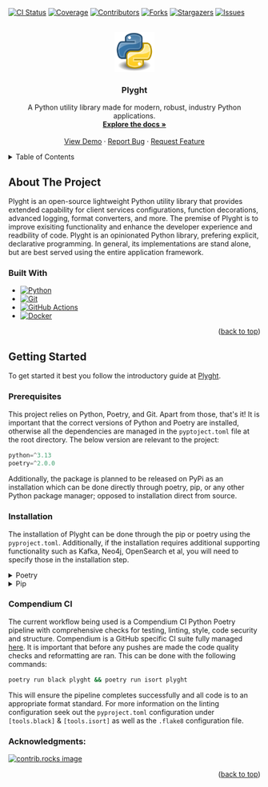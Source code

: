 [![CI Status][ci-shield]][ci-url]
[![Coverage][coverage-shield]][coverage-url]
[![Contributors][contributors-shield]][contributors-url]
[![Forks][forks-shield]][forks-url]
[![Stargazers][stars-shield]][stars-url]
[![Issues][issues-shield]][issues-url]


<br />
<div align="center">
  <a href="https://github.com/parkermmr/plyght">
    <img src="docs/img/logo.png" alt="Logo" width="80" height="80">
  </a>

  <h3 align="center">Plyght</h3>

  <p align="center">
    A Python utility library made for modern, robust, industry Python applications.
    <br />
    <a href="https://plyght.teampixl.info"><strong>Explore the docs »</strong></a>
    <br />
    <br />
    <a href="https://github.com/parkermmr/plyght">View Demo</a>
    &middot;
    <a href="https://github.com/parkermmr/plyght/issues/new?labels=bug&template=bug-report---.md">Report Bug</a>
    &middot;
    <a href="https://https://github.com/parkermmr/plyght/issues/new?labels=enhancement&template=feature-request---.md">Request Feature</a>
  </p>
</div>

<details>
  <summary>Table of Contents</summary>
  <ol>
    <li>
      <a href="#about-the-project">About The Project</a>
      <ul>
        <li><a href="#built-with">Built With</a></li>
      </ul>
    </li>
    <li>
      <a href="#getting-started">Getting Started</a>
      <ul>
        <li><a href="#prerequisites">Prerequisites</a></li>
        <li><a href="#installation">Installation</a></li>
      </ul>
    </li>
    <li>
      <a href="#usage">Usage</a>
      <ul>
        <li><a href="#compendium-ci">Compendium CI</a></li>
      </ul>
    </li>
    <li><a href="#acknowledgments">Acknowledgments</a></li>
  </ol>
</details>

## About The Project
Plyght is an open-source lightweight Python utility library that provides extended capability for client services configurations, function decorations, advanced logging, format converters, and more. The premise of Plyght is to improve exisiting functionality and enhance the developer experience and readbility of code. Plyght is an opinionated Python library, prefering explicit, declarative programming. In general, its implementations are stand alone, but are best served using the entire application framework.

### Built With

<p align="center">
  
- [![Python][python]][python-url]
- [![Git][git]][git-url]
- [![GitHub Actions][github-actions]][github-actions-url]
- [![Docker][docker]][docker-url]

</p>
<p align="right">(<a href="#readme-top">back to top</a>)</p>

## Getting Started
To get started it best you follow the introductory guide at [Plyght](https://plyght.teampixl.info/getting-started).

### Prerequisites
This project relies on Python, Poetry, and Git. Apart from those, that's it! It is important that the correct versions of Python and Poetry are installed, otherwise all the dependencies are managed in the `pyptoject.toml` file at the root directory. The below version are relevant to the project:
```python
python=^3.13
poetry=^2.0.0
```
Additionally, the package is planned to be released on PyPi as an installation which can be done directly through poetry, pip, or any other Python package manager; opposed to installation direct from source.

### Installation
The installation of Plyght can be done through the pip or poetry using the `pyproject.toml`. Additionally, if the installation requires additional supporting functionality such as Kafka, Neo4j, OpenSearch et al, you will need to specify those in the installation step.

<details>
<summary>Poetry</summary>

```bash
#Installing without additional dependencies.
poetry install

#Installing with additional depedencies.
poetry install --extras "neo4j kafka ..."
```

</details>

<details>
<summary>Pip</summary>

```bash
#Installing without additional dependencies.
pip install .

#Installing with additional depedencies.
poetry install "[neo4j,kafka,...]"
```

</details>

### Compendium CI
The current workflow being used is a Compendium CI Python Poetry pipeline with comprehensive checks for testing, linting, style, code security and structure. Compendium is a GitHub specific CI suite fully managed [here][compendium]. It is important that before any pushes are made the code quality checks and reformatting are ran. This can be done with the following commands:
```bash
poetry run black plyght && poetry run isort plyght
```
This will ensure the pipeline completes successfully and all code is to an appropriate format standard. For more information on the linting configuration seek out the `pyproject.toml` configuration under `[tools.black]` & `[tools.isort]` as well as the `.flake8` configuration file.

### Acknowledgments:

<a href="https://github.com/parkermmr/kraken/graphs/contributors">
  <img src="https://contrib.rocks/image?repo=parkermmr/kraken" alt="contrib.rocks image" />
</a>

<p align="right">(<a href="#readme-top">back to top</a>)</p>

[ci-shield]: https://img.shields.io/github/actions/workflow/status/parkermmr/plyght/compendium.yml?branch=main&style=for-the-badge
[ci-url]: https://github.com/parkermmr/plyght/actions/workflows/compendium.yml
[coverage-shield]: https://img.shields.io/codecov/c/github/parkermmr/cab320a1?style=for-the-badge
[coverage-url]: https://codecov.io/gh/parkermmr/plyght
[contributors-shield]: https://img.shields.io/github/contributors/parkermmr/plyght.svg?style=for-the-badge
[contributors-url]: https://github.com/parkermmr/plyght/graphs/contributors
[forks-shield]: https://img.shields.io/github/forks/parkermmr/plyght.svg?style=for-the-badge
[forks-url]: https://github.com/parkermmr/plyght/network/members
[stars-shield]: https://img.shields.io/github/stars/parkermmr/plyght.svg?style=for-the-badge
[stars-url]: https://github.com/parkermmr/plyght/stargazers
[issues-shield]: https://img.shields.io/github/issues/parkermmr/plyght.svg?style=for-the-badge
[issues-url]: https://github.com/parkermmr/plyght/issues
[python]: https://img.shields.io/badge/python-FFE873?style=for-the-badge&logo=python&logoColor
[python-url]: https://www.python.org/
[git]: https://img.shields.io/badge/Git-F05032?style=for-the-badge&logo=Git&logoColor=white
[git-url]: https://git-scm.com/
[github-actions]: https://img.shields.io/badge/GitHub%20Actions-2088FF?style=for-the-badge&logo=GitHub%20Actions&logoColor=white
[github-actions-url]: https://github.com/features/actions
[docker]: https://img.shields.io/badge/Docker-2496ED?style=for-the-badge&logo=Docker&logoColor=white
[docker-url]: https://www.docker.com/
[compendium]: https://github.com/parkermmr/compendium
